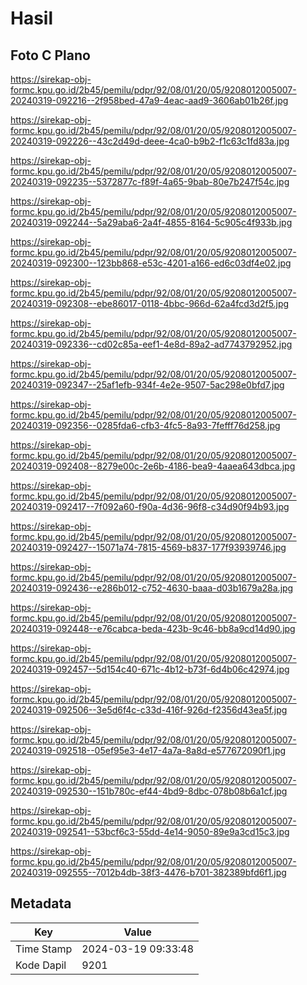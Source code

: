 # Hasil

## Foto C Plano

https://sirekap-obj-formc.kpu.go.id/2b45/pemilu/pdpr/92/08/01/20/05/9208012005007-20240319-092216--2f958bed-47a9-4eac-aad9-3606ab01b26f.jpg

https://sirekap-obj-formc.kpu.go.id/2b45/pemilu/pdpr/92/08/01/20/05/9208012005007-20240319-092226--43c2d49d-deee-4ca0-b9b2-f1c63c1fd83a.jpg

https://sirekap-obj-formc.kpu.go.id/2b45/pemilu/pdpr/92/08/01/20/05/9208012005007-20240319-092235--5372877c-f89f-4a65-9bab-80e7b247f54c.jpg

https://sirekap-obj-formc.kpu.go.id/2b45/pemilu/pdpr/92/08/01/20/05/9208012005007-20240319-092244--5a29aba6-2a4f-4855-8164-5c905c4f933b.jpg

https://sirekap-obj-formc.kpu.go.id/2b45/pemilu/pdpr/92/08/01/20/05/9208012005007-20240319-092300--123bb868-e53c-4201-a166-ed6c03df4e02.jpg

https://sirekap-obj-formc.kpu.go.id/2b45/pemilu/pdpr/92/08/01/20/05/9208012005007-20240319-092308--ebe86017-0118-4bbc-966d-62a4fcd3d2f5.jpg

https://sirekap-obj-formc.kpu.go.id/2b45/pemilu/pdpr/92/08/01/20/05/9208012005007-20240319-092336--cd02c85a-eef1-4e8d-89a2-ad7743792952.jpg

https://sirekap-obj-formc.kpu.go.id/2b45/pemilu/pdpr/92/08/01/20/05/9208012005007-20240319-092347--25af1efb-934f-4e2e-9507-5ac298e0bfd7.jpg

https://sirekap-obj-formc.kpu.go.id/2b45/pemilu/pdpr/92/08/01/20/05/9208012005007-20240319-092356--0285fda6-cfb3-4fc5-8a93-7fefff76d258.jpg

https://sirekap-obj-formc.kpu.go.id/2b45/pemilu/pdpr/92/08/01/20/05/9208012005007-20240319-092408--8279e00c-2e6b-4186-bea9-4aaea643dbca.jpg

https://sirekap-obj-formc.kpu.go.id/2b45/pemilu/pdpr/92/08/01/20/05/9208012005007-20240319-092417--7f092a60-f90a-4d36-96f8-c34d90f94b93.jpg

https://sirekap-obj-formc.kpu.go.id/2b45/pemilu/pdpr/92/08/01/20/05/9208012005007-20240319-092427--15071a74-7815-4569-b837-177f93939746.jpg

https://sirekap-obj-formc.kpu.go.id/2b45/pemilu/pdpr/92/08/01/20/05/9208012005007-20240319-092436--e286b012-c752-4630-baaa-d03b1679a28a.jpg

https://sirekap-obj-formc.kpu.go.id/2b45/pemilu/pdpr/92/08/01/20/05/9208012005007-20240319-092448--e76cabca-beda-423b-9c46-bb8a9cd14d90.jpg

https://sirekap-obj-formc.kpu.go.id/2b45/pemilu/pdpr/92/08/01/20/05/9208012005007-20240319-092457--5d154c40-671c-4b12-b73f-6d4b06c42974.jpg

https://sirekap-obj-formc.kpu.go.id/2b45/pemilu/pdpr/92/08/01/20/05/9208012005007-20240319-092506--3e5d6f4c-c33d-416f-926d-f2356d43ea5f.jpg

https://sirekap-obj-formc.kpu.go.id/2b45/pemilu/pdpr/92/08/01/20/05/9208012005007-20240319-092518--05ef95e3-4e17-4a7a-8a8d-e577672090f1.jpg

https://sirekap-obj-formc.kpu.go.id/2b45/pemilu/pdpr/92/08/01/20/05/9208012005007-20240319-092530--151b780c-ef44-4bd9-8dbc-078b08b6a1cf.jpg

https://sirekap-obj-formc.kpu.go.id/2b45/pemilu/pdpr/92/08/01/20/05/9208012005007-20240319-092541--53bcf6c3-55dd-4e14-9050-89e9a3cd15c3.jpg

https://sirekap-obj-formc.kpu.go.id/2b45/pemilu/pdpr/92/08/01/20/05/9208012005007-20240319-092555--7012b4db-38f3-4476-b701-382389bfd6f1.jpg


## Metadata

| Key        | Value               |
| ---------- | ------------------- |
| Time Stamp | 2024-03-19 09:33:48 |
| Kode Dapil | 9201                |



